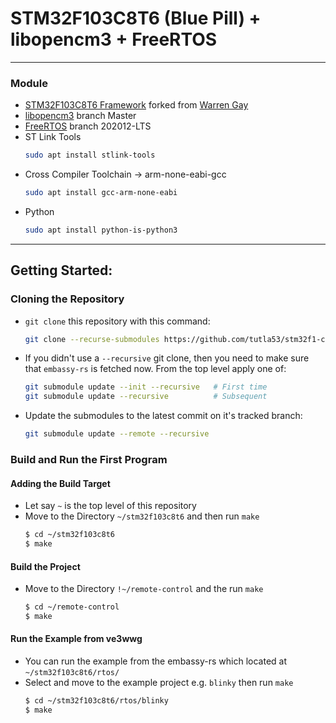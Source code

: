 # STM32F103C8T6 (Blue Pill) + libopencm3 + FreeRTOS
***

### Module
- [STM32F103C8T6 Framework](https://github.com/tutla53/stm32f1-c-template.git) forked from [Warren Gay](https://github.com/ve3wwg)
- [libopencm3](https://github.com/libopencm3/libopencm3.git) branch Master
- [FreeRTOS](https://github.com/FreeRTOS/FreeRTOS-LTS.git) branch 202012-LTS
- ST Link Tools
  ```bash
  sudo apt install stlink-tools
  ```
- Cross Compiler Toolchain &#8594; arm-none-eabi-gcc
  ```bash
  sudo apt install gcc-arm-none-eabi
  ```
- Python
  ```bash
  sudo apt install python-is-python3
  ```
***

## Getting Started:
### Cloning the Repository
- `git clone` this repository with this command:
    ```bash
    git clone --recurse-submodules https://github.com/tutla53/stm32f1-c-template.git 
    ```
- If you didn't use a `--recursive` git clone, then you need to make
  sure that `embassy-rs` is fetched now. From the top level apply
  one of:
  ```bash
  git submodule update --init --recursive   # First time
  git submodule update --recursive          # Subsequent
  ```
- Update the submodules to the latest commit on it's tracked branch:
  ```bash
  git submodule update --remote --recursive
  ```
  
### Build and Run the First Program
#### Adding the Build Target
- Let say `~` is the top level of this repository
- Move to the Directory `~/stm32f103c8t6` and then run `make`
  ```bash
  $ cd ~/stm32f103c8t6
  $ make
  ```

#### Build the Project
- Move to the Directory `!~/remote-control` and the run `make`
  ```bash
  $ cd ~/remote-control
  $ make
  ```

#### Run the Example from ve3wwg
- You can run the example from the embassy-rs which located at `~/stm32f103c8t6/rtos/`
- Select and move to the example project e.g. `blinky` then run `make`
  ```bash
  $ cd ~/stm32f103c8t6/rtos/blinky
  $ make
  ```

